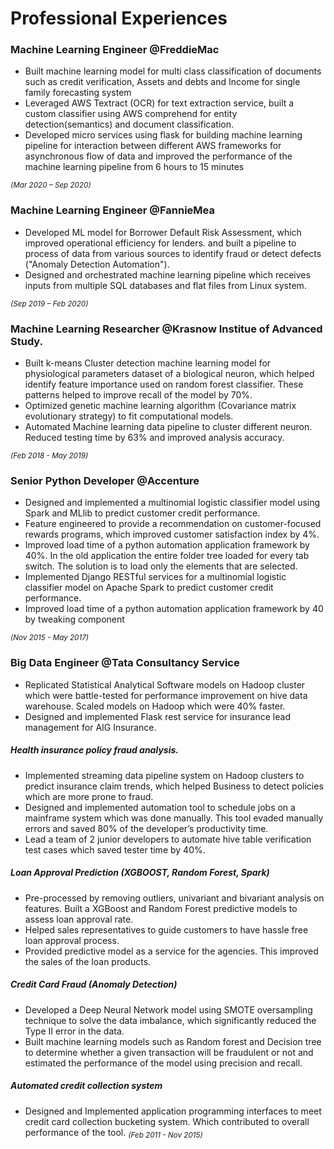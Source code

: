 # Professional Experiences

### Machine Learning Engineer @FreddieMac

* Built machine learning model for multi class classification of documents such as credit verification, Assets and debts and Income for single family forecasting system 
* Leveraged AWS Textract (OCR) for text extraction service, built a custom classifier using AWS comprehend for entity detection(semantics) and document classification. 
* Developed micro services using flask for building machine learning pipeline for interaction between different AWS frameworks for asynchronous flow of data and improved the performance of the machine learning pipeline from 6 hours to 15 minutes 

<sub>*(Mar 2020 – Sep 2020)*<sub>

### Machine Learning Engineer @FannieMea

* Developed ML model for Borrower Default Risk Assessment, which improved operational efficiency for lenders. and built a pipeline to process of data from various sources to identify fraud or detect defects ("Anomaly Detection Automation").
* Designed and orchestrated machine learning pipeline which receives inputs from multiple SQL databases and flat files from Linux system.

<sub>*(Sep 2019 – Feb 2020)*<sub>

### Machine Learning Researcher @Krasnow Institue of Advanced Study.

* Built k-means Cluster detection machine learning model for physiological parameters dataset of a biological neuron, which helped identify feature importance used on random forest classifier. These patterns helped to improve recall of the model by 70%.
* Optimized genetic machine learning algorithm (Covariance matrix evolutionary strategy) to fit computational models.
* Automated Machine learning data pipeline to cluster different neuron. Reduced testing time by 63% and improved analysis accuracy.

<sub>*(Feb 2018 - May 2019)*<sub>


### Senior Python Developer @Accenture
* Designed and implemented a multinomial logistic classifier model using Spark and MLlib to predict customer credit performance.
* Feature engineered to provide a recommendation on customer-focused rewards programs, which improved customer satisfaction index by 4%.
* Improved load time of a python automation application framework by 40%. In the old application the entire folder tree loaded for every tab switch. The solution is to load only the elements that are selected.
* Implemented Django RESTful services for a multinomial logistic classifier model on Apache Spark to predict customer credit performance.
* Improved load time of a python automation application framework by 40 by tweaking component

<sub>*(Nov 2015 - May 2017)*<sub>

### Big Data Engineer @Tata Consultancy Service

* Replicated Statistical Analytical Software models on Hadoop cluster which were battle-tested for performance improvement on hive data warehouse. Scaled models on Hadoop which were 40% faster.
* Designed and implemented Flask rest service for insurance lead management for AIG Insurance.

##### Health insurance policy fraud analysis.
* Implemented streaming data pipeline system on Hadoop clusters to predict insurance claim trends, which helped Business to detect policies which are more prone to fraud.
* Designed and implemented automation tool to schedule jobs on a mainframe system which was done manually. This tool evaded manually errors and saved 80% of the developer’s productivity time.
* Lead a team of 2 junior developers to automate hive table verification test cases which saved tester time by 40%.

##### Loan Approval Prediction (XGBOOST, Random Forest, Spark)
* Pre-processed by removing outliers, univariant and bivariant analysis on features. Built a XGBoost and Random Forest predictive models to assess loan approval rate.
* Helped sales representatives to guide customers to have hassle free loan approval process.
* Provided predictive model as a service for the agencies. This improved the sales of the loan products.

##### Credit Card Fraud (Anomaly Detection)
* Developed a Deep Neural Network model using SMOTE oversampling technique to solve the data imbalance, which significantly reduced the Type II error in the data.
* Built machine learning models such as Random forest and Decision tree to determine whether a given transaction will be fraudulent or not and estimated the performance of the model using precision and recall.

##### Automated credit collection system
* Designed and Implemented application programming interfaces to meet credit card collection bucketing system. Which contributed to   overall performance of the tool.
<sub>*(Feb 2011 - Nov 2015)*<sub>